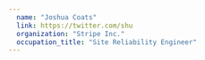 ```yaml
---
  name: "Joshua Coats"
  link: https://twitter.com/shu
  organization: "Stripe Inc."
  occupation_title: "Site Reliability Engineer"
---
```

